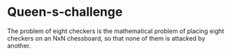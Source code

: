 # Queen-s-challenge
The problem of eight checkers is the mathematical problem of placing eight checkers on an NxN chessboard, so that none of them is attacked by another.
